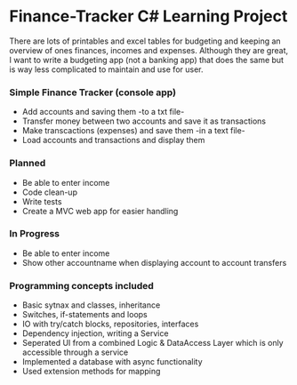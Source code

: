 # Finance-Tracker C# Learning Project

There are lots of printables and excel tables for budgeting and keeping an overview of ones finances, incomes and expenses.
Although they are great, I want to write a budgeting app (not a banking app) that does the same but is way less complicated to maintain and use for user.

### Simple Finance Tracker (console app)
* Add accounts and saving them -to a txt file-
* Transfer money between two accounts and save it as transactions 
* Make transcactions (expenses) and save them -in a text file-
* Load accounts and transactions and display them

### Planned
* Be able to enter income
* Code clean-up
* Write tests
* Create a MVC web app for easier handling

### In Progress
* Be able to enter income
* Show other accountname when displaying account to account transfers

### Programming concepts included 
* Basic sytnax and classes, inheritance
* Switches, if-statements and loops
* IO with try/catch blocks, repositories, interfaces
* Dependency injection, writing a Service
* Seperated UI from a combined Logic & DataAccess Layer which is only accessible through a service
* Implemented a database with async functionality
* Used extension methods for mapping
